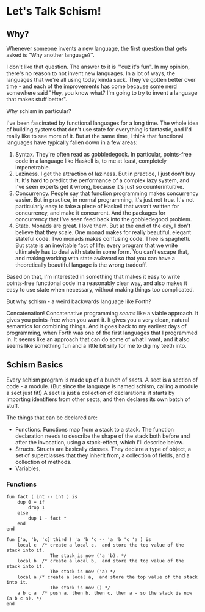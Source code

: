 # Let's Talk Schism!

## Why?

Whenever someone invents a new language, the first question that gets asked
is "Why another language?".

I don't like that question. The answer to it is "'cuz it's fun". In my opinion,
there's no reason to not invent new languages. In a lot of ways, the languages
that we're all using today kinda suck. They've gotten better over time - and
each of the improvements has come because some nerd somewhere said "Hey, you know what? I'm going to try to invent a language that makes stuff better".

Why schism in particular?

I've been fascinated by functional languages for a long time. The whole
idea of building systems that don't use state for everything is fantastic,
and I'd really like to see more of it. But at the same time, I think
that functional languages have typically fallen down in a few areas:

1. Syntax. They're often read as gobbledegook. In particular, points-free code in a language like Haskell is, to me at least, completely impenetrable.
2. Laziness. I get the attraction of laziness. But in practice, I just
 don't buy it. It's hard to predict the performance of a complex lazy
 system, and I've seen experts get it wrong, because it's just so
 counterintuitive.
3. Concurrency. People say that function programming makes concurrency easier.
  But in practice, in normal programming, it's just not true. It's not
  particularly easy to take a piece of Haskell that wasn't written 
  for concurrency, and make it concurrent. And the packages for concurrency
  that I've seen feed back into the gobbledegood problem.
4. State. Monads are great. I love them. But at the end of the day,
  I don't believe that they scale. One monad makes for really
  beautiful, elegant stateful code. Two monads makes confusing
  code. Thee is spaghetti. But state is an inevitable fact of life:
  every program that we write ultimately has to deal with state in
  some form. You can't escape that, and making working with state
  awkward so that you can have a theoretically beautiful langage
  is the wrong tradeoff.

Based on that, I'm interested in something that makes it easy to
write points-free functional code in a reasonably clear way,
and also makes it easy to use state when necessary, without
making things too complicated. 

But why schism - a weird backwards language like Forth?

Concatenation! Concatenative programming _seems_ like a viable
approach. It gives you points-free when you want it. It gives
you a very clean, natural semantics for combining things. And
it goes back to my earliest days of programming, when Forth was 
one of the first languages that I programmed in. It seems like
an approach that can do some of what I want, and it also seems
like something fun and a little bit silly for me to dig my teeth
into.

## Schism Basics

Every schism program is made up of a bunch of <em>sects</em>. A sect
is a section of code - a module. (But since the language is named schism,
calling a module a sect just fit!) A sect is just
a collection of declarations: it starts by importing identifiers
from other sects, and then declares its own batch of stuff.

The things that can be declared are:
* Functions. Functions map from a stack to a stack. The function
  declaration needs to describe the shape of the stack both before
  and after the invocation, using a stack-effect, which I'll describe
  below.
* Structs. Structs are basically classes. They declare a type of
  object, a set of superclasses that they inherit from, a collection
  of fields, and a collection of methods.
* Variables.

### Functions

```
fun fact ( int -- int ) is
    dup 0 = if
        drop 1
    else
        dup 1 - fact *
    end
end
```

```
fun ['a, 'b, 'c] third ( 'a 'b 'c -- 'a 'b 'c 'a ) is
    local c  /* create a local c,  and store the top value of the stack into it.
                The stack is now ('a 'b). */
    local b  /* create a local b,  and store the top value of the stack into it.
                The stack is now ('a) */
    local a /* create a local a,  and store the top value of the stack into it.
                The stack is now () */
    a b c a  /* push a, then b, then c, then a - so the stack is now (a b c a). */
end
```


